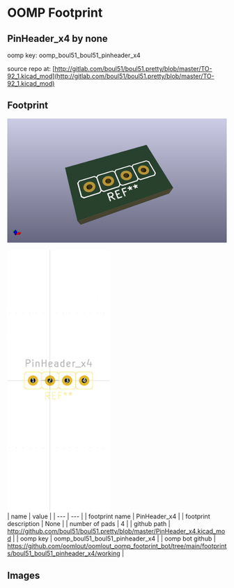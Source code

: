 # OOMP Footprint  
## PinHeader_x4  by none  
  
oomp key: oomp_boul51_boul51_pinheader_x4  
  
source repo at: [http://gitlab.com/boul51/boul51.pretty/blob/master/TO-92_1.kicad_mod](http://gitlab.com/boul51/boul51.pretty/blob/master/TO-92_1.kicad_mod)  
## Footprint  
  
[![working_kicad_pcb_3d.png](working_kicad_pcb_3d_600.png)](working_kicad_pcb_3d.png)  
  
[![working.png](working_600.png)](working.png)  
| name | value | 
| --- | --- | 
| footprint name | PinHeader_x4 | 
| footprint description | None | 
| number of pads | 4 | 
| github path | http://github.com/boul51/boul51.pretty/blob/master/PinHeader_x4.kicad_mod | 
| oomp key | oomp_boul51_boul51_pinheader_x4 | 
| oomp bot github | https://github.com/oomlout/oomlout_oomp_footprint_bot/tree/main/footprints/boul51_boul51_pinheader_x4/working | 
## Images  
